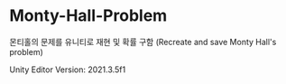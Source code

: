 # Monty-Hall-Problem
몬티홀의 문제를 유니티로 재현 및 확률 구함 (Recreate and save Monty Hall's problem)

Unity Editor Version: 2021.3.5f1
